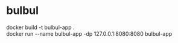 # bulbul

docker build -t bulbul-app . \
docker run --name bulbul-app -dp 127.0.0.1:8080:8080 bulbul-app
